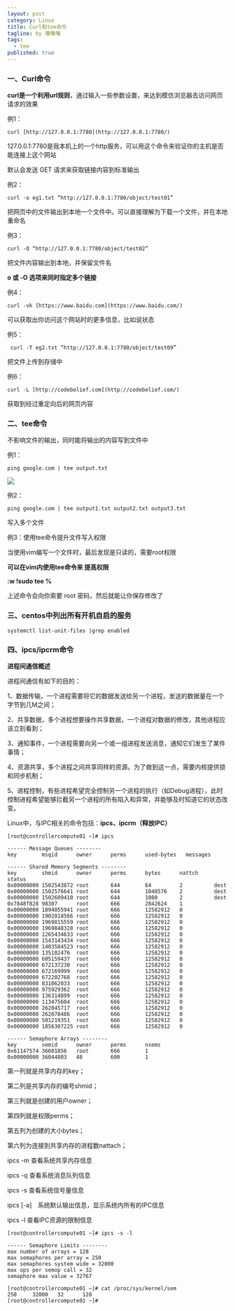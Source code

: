 ```yaml
---
layout: post
category: Linux
title: Curl和tee命令
tagline: by 噜噜噜
tags: 
  - tee
published: true
---
```


<!--more-->

### 一、Curl命令

**curl是一个利用url规则**，通过输入一些参数设置，来达到模仿浏览器去访问网页请求的效果

例1：

```
curl [http://127.0.0.1:7780](http://127.0.0.1:7780/) 
```

127.0.0.1:7780是我本机上的一个http服务，可以用这个命令来验证你的主机是否能连接上这个网站

默认会发送 GET 请求来获取链接内容到标准输出

例2：

```
curl -o eg1.txt “http://127.0.0.1:7780/object/test01”
```

把网页中的文件输出到本地一个文件中。可以直接理解为下载一个文件，并在本地重命名

例3：

```
curl -O “http://127.0.0.1:7780/object/test02”
```

把文件内容输出到本地，并保留文件名

**o 或 -O 选项来同时指定多个链接**

例4：

```
curl -vk [https://www.baidu.com](https://www.baidu.com/)
```

可以获取出你访问这个网站时的更多信息，比如说状态

例5：

```
 curl -T eg2.txt “http://127.0.0.1:7780/object/test09”
```

把文件上传到存储中

例6：

```
curl -L [http://codebelief.com](http://codebelief.com/)
```

获取到经过重定向后的网页内容

### 二、tee命令

不影响文件的输出，同时能将输出的内容写到文件中

例1：

```
ping google.com | tee output.txt
```

![](https://i.loli.net/2020/09/09/gnAh5MP9ivrUHbZ.png)

例2：

```
ping google.com | tee output1.txt output2.txt output3.txt
```

写入多个文件

例3：使用tee命令提升文件写入权限

当使用vim编写一个文件时，最后发现是只读的，需要root权限

**可以在vim内使用tee命令来 提高权限**

**:w !sudo tee %**

上述命令会向你索要 root 密码，然后就能让你保存修改了

### 三、centos中列出所有开机自启的服务

```
systemctl list-unit-files |grep enabled
```

### 四、ipcs/ipcrm命令

**进程间通信概述**

进程间通信有如下的目的：

1、数据传输，一个进程需要将它的数据发送给另一个进程，发送的数据量在一个字节到几M之间；

2、共享数据，多个进程想要操作共享数据，一个进程对数据的修改，其他进程应该立刻看到；

3、通知事件，一个进程需要向另一个或一组进程发送消息，通知它们发生了某件事情；

4、资源共享，多个进程之间共享同样的资源。为了做到这一点，需要内核提供锁和同步机制；

5、进程控制，有些进程希望完全控制另一个进程的执行（如Debug进程），此时控制进程希望能够拦截另一个进程的所有陷入和异常，并能够及时知道它的状态改变。



Linux中，与IPC相关的命令包括：**ipcs、ipcrm（释放IPC）**

```
[root@controllercompute01 ~]# ipcs

------ Message Queues --------
key        msqid      owner      perms      used-bytes   messages

------ Shared Memory Segments --------
key        shmid      owner      perms      bytes      nattch     status
0x00000000 1502543872 root       644        64         2          dest
0x00000000 1502576641 root       644        1048576    2          dest
0x00000000 1502609410 root       644        1080       2          dest
0x7848f828 98307      root       666        2842624    1
0x00000000 1894055941 root       666        12582912   0
0x00000000 1902018566 root       666        12582912   0
0x00000000 1969815559 root       666        12582912   0
0x00000000 1969848328 root       666        12582912   0
0x00000000 1265434633 root       666        12582912   0
0x00000000 1543143434 root       666        12582912   0
0x00000000 1403584523 root       666        12582912   0
0x00000000 135102476  root       666        12582912   0
0x00000000 605159437  root       666        12582912   0
0x00000000 672137230  root       666        12582912   0
0x00000000 672169999  root       666        12582912   0
0x00000000 672202768  root       666        12582912   0
0x00000000 831062033  root       666        12582912   0
0x00000000 975929362  root       666        12582912   0
0x00000000 136314899  root       666        12582912   0
0x00000000 113475604  root       666        12582912   0
0x00000000 262045717  root       666        12582912   0
0x00000000 262078486  root       666        12582912   0
0x00000000 501219351  root       666        12582912   0
0x00000000 1856307225 root       666        12582912   0

------ Semaphore Arrays --------
key        semid      owner      perms      nsems
0x61147574 36601856   root       666        1
0x00000000 36044803   48         600        1
```



第一列就是共享内存的key；

第二列是共享内存的编号shmid；

第三列就是创建的用户owner；

第四列就是权限perms；

第五列为创建的大小bytes；

第六列为连接到共享内存的进程数nattach；





ipcs -m 查看系统共享内存信息

ipcs -q 查看系统消息队列信息

ipcs -s 查看系统信号量信息

ipcs [-a]　系统默认输出信息，显示系统内所有的IPC信息



ipcs -l 查看IPC资源的限制信息

```
[root@controllercompute01 ~]# ipcs -s -l

------ Semaphore Limits --------
max number of arrays = 128
max semaphores per array = 250
max semaphores system wide = 32000
max ops per semop call = 32
semaphore max value = 32767

[root@controllercompute01 ~]# cat /proc/sys/kernel/sem
250     32000   32      128
[root@controllercompute01 ~]#
```

